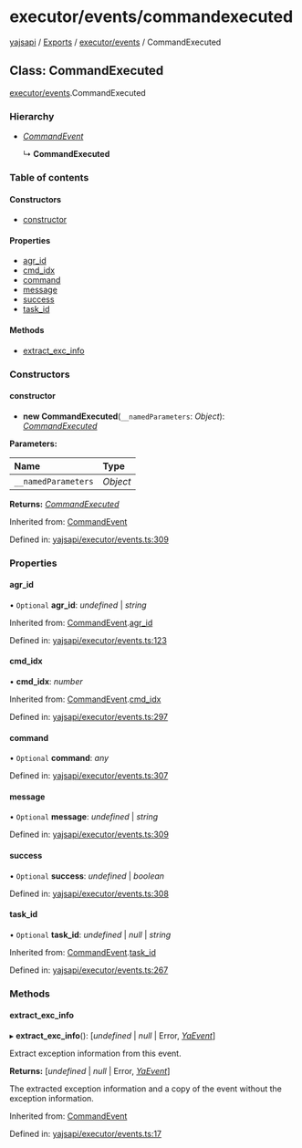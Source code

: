# executor/events/commandexecuted

[yajsapi](https://github.com/golemfactory/yagna-docs/tree/9699eb3e934dbc2c15063c37bc7a317a2c47fef4/yajsapi/README.md) / [Exports](https://github.com/golemfactory/yagna-docs/tree/9699eb3e934dbc2c15063c37bc7a317a2c47fef4/yajsapi/modules.md) / [executor/events](../yajsapi-2/executor_events.md) / CommandExecuted

## Class: CommandExecuted

[executor/events](../yajsapi-2/executor_events.md).CommandExecuted

### Hierarchy

* [_CommandEvent_](executor_events.commandevent.md)

  ↳ **CommandExecuted**

### Table of contents

#### Constructors

* [constructor](executor_events.commandexecuted.md#constructor)

#### Properties

* [agr\_id](executor_events.commandexecuted.md#agr_id)
* [cmd\_idx](executor_events.commandexecuted.md#cmd_idx)
* [command](executor_events.commandexecuted.md#command)
* [message](executor_events.commandexecuted.md#message)
* [success](executor_events.commandexecuted.md#success)
* [task\_id](executor_events.commandexecuted.md#task_id)

#### Methods

* [extract\_exc\_info](executor_events.commandexecuted.md#extract_exc_info)

### Constructors

#### constructor

+ **new CommandExecuted**\(`__namedParameters`: _Object_\): [_CommandExecuted_](executor_events.commandexecuted.md)

**Parameters:**

| Name | Type |
| :--- | :--- |
| `__namedParameters` | _Object_ |

**Returns:** [_CommandExecuted_](executor_events.commandexecuted.md)

Inherited from: [CommandEvent](executor_events.commandevent.md)

Defined in: [yajsapi/executor/events.ts:309](https://github.com/golemfactory/yajsapi/blob/0a8d8c8/yajsapi/executor/events.ts#L309)

### Properties

#### agr\_id

• `Optional` **agr\_id**: _undefined_ \| _string_

Inherited from: [CommandEvent](executor_events.commandevent.md).[agr\_id](executor_events.commandevent.md#agr_id)

Defined in: [yajsapi/executor/events.ts:123](https://github.com/golemfactory/yajsapi/blob/0a8d8c8/yajsapi/executor/events.ts#L123)

#### cmd\_idx

• **cmd\_idx**: _number_

Inherited from: [CommandEvent](executor_events.commandevent.md).[cmd\_idx](executor_events.commandevent.md#cmd_idx)

Defined in: [yajsapi/executor/events.ts:297](https://github.com/golemfactory/yajsapi/blob/0a8d8c8/yajsapi/executor/events.ts#L297)

#### command

• `Optional` **command**: _any_

Defined in: [yajsapi/executor/events.ts:307](https://github.com/golemfactory/yajsapi/blob/0a8d8c8/yajsapi/executor/events.ts#L307)

#### message

• `Optional` **message**: _undefined_ \| _string_

Defined in: [yajsapi/executor/events.ts:309](https://github.com/golemfactory/yajsapi/blob/0a8d8c8/yajsapi/executor/events.ts#L309)

#### success

• `Optional` **success**: _undefined_ \| _boolean_

Defined in: [yajsapi/executor/events.ts:308](https://github.com/golemfactory/yajsapi/blob/0a8d8c8/yajsapi/executor/events.ts#L308)

#### task\_id

• `Optional` **task\_id**: _undefined_ \| _null_ \| _string_

Inherited from: [CommandEvent](executor_events.commandevent.md).[task\_id](executor_events.commandevent.md#task_id)

Defined in: [yajsapi/executor/events.ts:267](https://github.com/golemfactory/yajsapi/blob/0a8d8c8/yajsapi/executor/events.ts#L267)

### Methods

#### extract\_exc\_info

▸ **extract\_exc\_info**\(\): \[_undefined_ \| _null_ \| Error, [_YaEvent_](executor_events.yaevent.md)\]

Extract exception information from this event.

**Returns:** \[_undefined_ \| _null_ \| Error, [_YaEvent_](executor_events.yaevent.md)\]

The extracted exception information and a copy of the event without the exception information.

Inherited from: [CommandEvent](executor_events.commandevent.md)

Defined in: [yajsapi/executor/events.ts:17](https://github.com/golemfactory/yajsapi/blob/0a8d8c8/yajsapi/executor/events.ts#L17)

